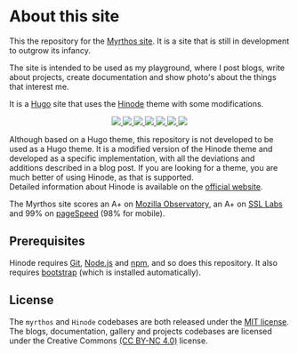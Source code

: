<!-- CSpell:ignore Hinode codebases -->
# About this site

This the repository for the [Myrthos site](https://myrthos.net). It is a site that is still in development to outgrow its infancy.

The site is intended to be used as my playground, where I post blogs, write about projects, create documentation and show photo's about the things that interest me.

It is a [Hugo][hugo] site that uses the [Hinode][repository] theme with some modifications.

<!-- Badges -->
<p align="center">
    <a href="https://gohugo.io" alt="Hugo website">
        <img src="https://img.shields.io/badge/generator-hugo-brightgreen">
    </a>
    <a href="https://gethinode.com" alt="Hinode theme">
        <img src="https://img.shields.io/badge/theme-hinode-blue">
    </a>
    <a href="https://stats.uptimerobot.com/8yg4PiOXlQ" alt="UptimeRobot Status">
        <img src="https://img.shields.io/uptimerobot/status/m794949079-97ae91d35b05b4d81325dada">
    </a>
    <!-- <a href="https://github.com/myrthos/myrthos-site/releases" alt="Last release">
        <img src="https://img.shields.io/github/v/release/myrthos/myrthos-site">
    </a>
    <a href="https://github.com/myrthos/myrthos-site/releases" alt="Release date">
        <img src="https://img.shields.io/github/release-date/myrthos/myrthos-site">
    </a> -->
    <a href="https://github.com/myrthos/myrthos-site/commits/main" alt="Last commit">
        <img src="https://img.shields.io/github/last-commit/myrthos/myrthos-site/main">
    </a>
    <a href="https://github.com/myrthos/myrthos-site/labels/bug" alt="bugs">
        <img src="https://img.shields.io/github/issues/myrthos/myrthos-site/bug">
    </a>
    <a href="https://github.com/myrthos/myrthos-site/pulls" alt="Pulls">
        <img src="https://img.shields.io/github/issues-pr/myrthos/myrthos-site">
    </a>
    <a href="https://github.com/myrthos/myrthos-site/blob/main/LICENSE" alt="License">
        <img src="https://img.shields.io/github/license/myrthos/myrthos-site">
    </a>
</p>

Although based on a Hugo theme, this repository is not developed to be used as a Hugo theme. It is a modified version of the Hinode theme and developed as a specific implementation, with all the deviations and additions described in a blog post. If you are looking for a theme, you are much better of using Hinode, as that is supported.  
Detailed information about Hinode is available on the [official website][website].

The Myrthos site scores an A+ on [Mozilla Observatory][observatory], an A+ on [SSL Labs][ssllabs] and 99% on [pageSpeed][pagespeed] (98% for mobile).

## Prerequisites

Hinode requires [Git][git_download], [Node.js][nodejs] and [npm][npm], and so does this repository. It also requires [bootstrap][bootstrap] (which is installed automatically).

## License

The `myrthos` and `Hinode` codebases are both released under the [MIT license][license]. The blogs, documentation, gallery and projects codebases are licensed under the Creative Commons [(CC BY-NC 4.0)][cc-by-nc-4.0] license.

[bootstrap]: https://getbootstrap.com
[cc-by-nc-4.0]: https://creativecommons.org/licenses/by-nc/4.0/
[git_download]: https://git-scm.com
[hugo]: https://gohugo.io
[nodejs]: https://nodejs.org
[npm]: https://www.npmjs.com
[observatory]: https://observatory.mozilla.org/analyze/myrthos.net
[pagespeed]: https://pagespeed.web.dev/report?url=https%3A%2F%2Fmyrthos.net%2F
[ssllabs]: https://www.ssllabs.com/ssltest/analyze.html?d=myrthos.net
[repository]: https://github.com/gethinode/hinode.git
[website]: https://gethinode.com
[license]: https://github.com/myrthos/myrthos-site/blob/main/LICENSE
